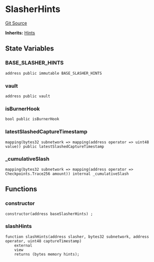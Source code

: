 # SlasherHints
[Git Source](https://github.com/symbioticfi/core/blob/72d444d21da2b07516bb08def1e4b57d35cf27c3/src/contracts/hints/SlasherHints.sol)

**Inherits:**
[Hints](/Users/andreikorokhov/symbiotic/core/docs/autogen/src/src/contracts/hints/Hints.sol/abstract.Hints.md)


## State Variables
### BASE_SLASHER_HINTS

```solidity
address public immutable BASE_SLASHER_HINTS
```


### vault

```solidity
address public vault
```


### isBurnerHook

```solidity
bool public isBurnerHook
```


### latestSlashedCaptureTimestamp

```solidity
mapping(bytes32 subnetwork => mapping(address operator => uint48 value)) public latestSlashedCaptureTimestamp
```


### _cumulativeSlash

```solidity
mapping(bytes32 subnetwork => mapping(address operator => Checkpoints.Trace256 amount)) internal _cumulativeSlash
```


## Functions
### constructor


```solidity
constructor(address baseSlasherHints) ;
```

### slashHints


```solidity
function slashHints(address slasher, bytes32 subnetwork, address operator, uint48 captureTimestamp)
    external
    view
    returns (bytes memory hints);
```

